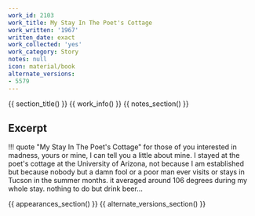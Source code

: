 ```yaml
---
work_id: 2103
work_title: My Stay In The Poet's Cottage
work_written: '1967'
written_date: exact
work_collected: 'yes'
work_category: Story
notes: null
icon: material/book
alternate_versions:
- 5579
---
```


{{ section_title() }}
{{ work_info() }}
{{ notes_section() }}
## Excerpt
!!! quote "My Stay In The Poet's Cottage"
    for those of you interested in madness, yours or mine, I can tell you a little about mine. I stayed at the poet's cottage at the University of Arizona, not because I am established but because nobody but a damn fool or a poor man ever visits or stays in Tucson in the summer months. it averaged around 106 degrees during my whole stay. nothing to do but drink beer...

{{ appearances_section() }}
{{ alternate_versions_section() }}